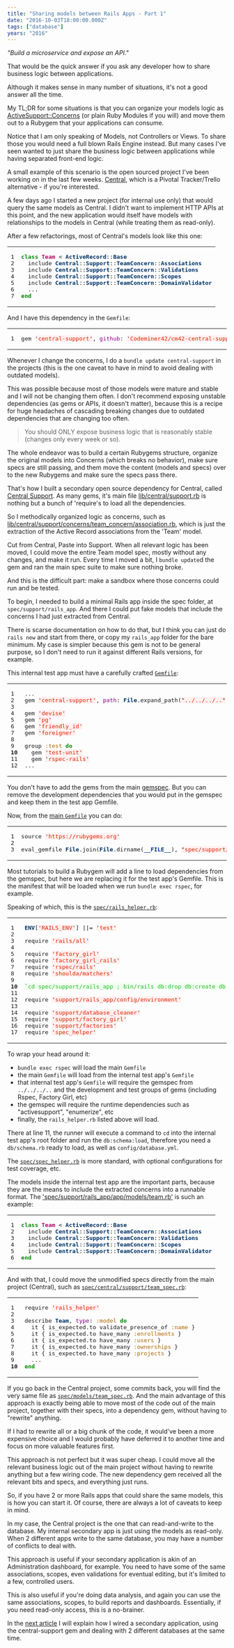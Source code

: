 ```yaml
---
title: "Sharing models between Rails Apps - Part 1"
date: "2016-10-03T18:00:00.000Z"
tags: ["database"]
years: "2016"
---
```


<p></p>
<p><em>"Build a microservice and expose an API."</em></p>
<p>That would be the quick answer if you ask any developer how to share business logic between applications.</p>
<p>Although it makes sense in many number of situations, it's not a good answer all the time.</p>
<p>My TL;DR for some situations is that you can organize your models logic as <a href="http://api.rubyonrails.org/classes/ActiveSupport/Concern.html">ActiveSupport::Concerns</a> (or plain Ruby Modules if you will) and move them out to a Rubygem that your applications can consume.</p>
<p></p>
<p></p>
<p>Notice that I am only speaking of Models, not Controllers or Views. To share those you would need a full blown Rails Engine instead. But many cases I've seen wanted to just share the business logic between applications while having separated front-end logic.</p>
<p>A small example of this scenario is the open sourced project I've been working on in the last few weeks. <a href="https://github.com/Codeminer42/cm42-central">Central</a>, which is a Pivotal Tracker/Trello alternative - if you're interested.</p>
<p>A few days ago I started a new project (for internal use only) that would query the same models as Central. I didn't want to implement HTTP APIs at this point, and the new application would itself have models with relationships to the models in Central (while treating them as read-only).</p>
<p>After a few refactorings, most of Central's models look like this one:</p>
<table class="CodeRay">
  <tbody>
    <tr>
      <td class="line_numbers" title="click to toggle" onclick="with (this.firstChild.style) { display = (display == '') ? 'none' : '' }"><pre>1<tt>
</tt>2<tt>
</tt>3<tt>
</tt>4<tt>
</tt>5<tt>
</tt>6<tt>
</tt>7<tt>
</tt></pre>
      </td>
      <td class="code"><pre ondblclick="with (this.style) { overflow = (overflow == 'auto' || overflow == '') ? 'visible' : 'auto' }"><span style="color:#080;font-weight:bold">class</span> <span style="color:#B06;font-weight:bold">Team</span> &lt; <span style="color:#036;font-weight:bold">ActiveRecord</span>::<span style="color:#036;font-weight:bold">Base</span><tt>
</tt>  include <span style="color:#036;font-weight:bold">Central</span>::<span style="color:#036;font-weight:bold">Support</span>::<span style="color:#036;font-weight:bold">TeamConcern</span>::<span style="color:#036;font-weight:bold">Associations</span><tt>
</tt>  include <span style="color:#036;font-weight:bold">Central</span>::<span style="color:#036;font-weight:bold">Support</span>::<span style="color:#036;font-weight:bold">TeamConcern</span>::<span style="color:#036;font-weight:bold">Validations</span><tt>
</tt>  include <span style="color:#036;font-weight:bold">Central</span>::<span style="color:#036;font-weight:bold">Support</span>::<span style="color:#036;font-weight:bold">TeamConcern</span>::<span style="color:#036;font-weight:bold">Scopes</span><tt>
</tt>  include <span style="color:#036;font-weight:bold">Central</span>::<span style="color:#036;font-weight:bold">Support</span>::<span style="color:#036;font-weight:bold">TeamConcern</span>::<span style="color:#036;font-weight:bold">DomainValidator</span><tt>
</tt>  ...<tt>
</tt><span style="color:#080;font-weight:bold">end</span><tt>
</tt></pre>
      </td>
    </tr>
  </tbody>
</table>
<p>And I have this dependency in the <code>Gemfile</code>:</p>
<table class="CodeRay">
  <tbody>
    <tr>
      <td class="line_numbers" title="click to toggle" onclick="with (this.firstChild.style) { display = (display == '') ? 'none' : '' }"><pre>1<tt>
</tt></pre>
      </td>
      <td class="code"><pre ondblclick="with (this.style) { overflow = (overflow == 'auto' || overflow == '') ? 'visible' : 'auto' }">gem <span style="background-color:#fff0f0;color:#D20"><span style="color:#710">'</span><span style="">central-support</span><span style="color:#710">'</span></span>, <span style="color:#808">github</span>: <span style="background-color:#fff0f0;color:#D20"><span style="color:#710">'</span><span style="">Codeminer42/cm42-central-support</span><span style="color:#710">'</span></span>, <span style="color:#808">branch</span>: <span style="background-color:#fff0f0;color:#D20"><span style="color:#710">'</span><span style="">master</span><span style="color:#710">'</span></span>, <span style="color:#808">require</span>: <span style="background-color:#fff0f0;color:#D20"><span style="color:#710">'</span><span style="">central/support</span><span style="color:#710">'</span></span><tt>
</tt></pre>
      </td>
    </tr>
  </tbody>
</table>
<p>Whenever I change the concerns, I do a <code>bundle update central-support</code> in the projects (this is the one caveat to have in mind to avoid dealing with outdated models).</p>
<p>This was possible because most of those models were mature and stable and I will not be changing them often. I don't recommend exposing unstable dependencies (as gems or APIs, it doesn't matter), because this is a recipe for huge headaches of cascading breaking changes due to outdated dependencies that are changing too often.</p>
<blockquote>
  <p>You should ONLY expose business logic that is reasonably stable (changes only every week or so).</p>
</blockquote>
<p>The whole endeavor was to build a certain Rubygems structure, organize the original models into Concerns (which breaks no behavior), make sure specs are still passing, and them move the content (models and specs) over to the new Rubygems and make sure the specs pass there.</p>
<p>That's how I built a secondary open source dependency for Central, called <a href="https://github.com/Codeminer42/cm42-central-support">Central Support</a>. As many gems, it's main file <a href="https://github.com/Codeminer42/cm42-central-support/blob/master/lib/central/support.rb">lib/central/support.rb</a> is nothing but a bunch of 'require's to load all the dependencies.</p>
<p>So I methodically organized logic as concerns, such as <a href="https://github.com/Codeminer42/cm42-central-support/blob/master/lib/central/support/concerns/team_concern/associations.rb">lib/central/support/concerns/team_concern/association.rb</a>, which is just the extraction of the Active Record associations from the 'Team' model.</p>
<p>Cut from Central, Paste into Support. When all relevant logic has been moved, I could move the entire Team model spec, mostly without any changes, and make it run. Every time I moved a bit, I <code>bundle update</code>d the gem and ran the main spec suite to make sure nothing broke.</p>
<p>And this is the difficult part: make a sandbox where those concerns could run and be tested.</p>
<p>To begin, I needed to build a minimal Rails app inside the spec folder, at <code>spec/support/rails_app</code>. And there I could put fake models that include the concerns I had just extracted from Central.</p>
<p>There is scarse documentation on how to do that, but I think you can just do <code>rails new</code> and start from there, or copy my <code>rails_app</code> folder for the bare minimum. My case is simpler because this gem is not to be general purpose, so I don't need to run it against different Rails versions, for example.</p>
<p>This internal test app must have a carefully crafted <a href="https://github.com/Codeminer42/cm42-central-support/blob/master/spec/support/rails_app/Gemfile"><code>Gemfile</code></a>:</p>
<table class="CodeRay">
  <tbody>
    <tr>
      <td class="line_numbers" title="click to toggle" onclick="with (this.firstChild.style) { display = (display == '') ? 'none' : '' }"><pre>1<tt>
</tt>2<tt>
</tt>3<tt>
</tt>4<tt>
</tt>5<tt>
</tt>6<tt>
</tt>7<tt>
</tt>8<tt>
</tt>9<tt>
</tt><strong>10</strong><tt>
</tt>11<tt>
</tt>12<tt>
</tt></pre>
      </td>
      <td class="code"><pre ondblclick="with (this.style) { overflow = (overflow == 'auto' || overflow == '') ? 'visible' : 'auto' }">...<tt>
</tt>gem <span style="background-color:#fff0f0;color:#D20"><span style="color:#710">'</span><span style="">central-support</span><span style="color:#710">'</span></span>, <span style="color:#808">path</span>: <span style="color:#036;font-weight:bold">File</span>.expand_path(<span style="background-color:#fff0f0;color:#D20"><span style="color:#710">"</span><span style="">../../../..</span><span style="color:#710">"</span></span>, <span style="color:#038;font-weight:bold">__FILE__</span>)<tt>
</tt><tt>
</tt>gem <span style="background-color:#fff0f0;color:#D20"><span style="color:#710">'</span><span style="">devise</span><span style="color:#710">'</span></span><tt>
</tt>gem <span style="background-color:#fff0f0;color:#D20"><span style="color:#710">'</span><span style="">pg</span><span style="color:#710">'</span></span><tt>
</tt>gem <span style="background-color:#fff0f0;color:#D20"><span style="color:#710">'</span><span style="">friendly_id</span><span style="color:#710">'</span></span><tt>
</tt>gem <span style="background-color:#fff0f0;color:#D20"><span style="color:#710">'</span><span style="">foreigner</span><span style="color:#710">'</span></span><tt>
</tt><tt>
</tt>group <span style="color:#A60">:test</span> <span style="color:#080;font-weight:bold">do</span><tt>
</tt>  gem <span style="background-color:#fff0f0;color:#D20"><span style="color:#710">'</span><span style="">test-unit</span><span style="color:#710">'</span></span><tt>
</tt>  gem <span style="background-color:#fff0f0;color:#D20"><span style="color:#710">'</span><span style="">rspec-rails</span><span style="color:#710">'</span></span><tt>
</tt>...<tt>
</tt></pre>
      </td>
    </tr>
  </tbody>
</table>
<p>You don't have to add the gems from the main <a href="https://github.com/Codeminer42/cm42-central-support/blob/master/central-support.gemspec">gemspec</a>. But you can remove the development dependencies that you would put in the gemspec and keep them in the test app Gemfile.</p>
<p>Now, from the <a href="https://github.com/Codeminer42/cm42-central-support/blob/master/Gemfile">main <code>Gemfile</code></a> you can do:</p>
<table class="CodeRay">
  <tbody>
    <tr>
      <td class="line_numbers" title="click to toggle" onclick="with (this.firstChild.style) { display = (display == '') ? 'none' : '' }"><pre>1<tt>
</tt>2<tt>
</tt>3<tt>
</tt></pre>
      </td>
      <td class="code"><pre ondblclick="with (this.style) { overflow = (overflow == 'auto' || overflow == '') ? 'visible' : 'auto' }">source <span style="background-color:#fff0f0;color:#D20"><span style="color:#710">'</span><span style="">https://rubygems.org</span><span style="color:#710">'</span></span><tt>
</tt><tt>
</tt>eval_gemfile <span style="color:#036;font-weight:bold">File</span>.join(<span style="color:#036;font-weight:bold">File</span>.dirname(<span style="color:#038;font-weight:bold">__FILE__</span>), <span style="background-color:#fff0f0;color:#D20"><span style="color:#710">"</span><span style="">spec/support/rails_app/Gemfile</span><span style="color:#710">"</span></span>)<tt>
</tt></pre>
      </td>
    </tr>
  </tbody>
</table>
<p>Most tutorials to build a Rubygem will add a line to load dependencies from the gemspec, but here we are replacing it for the test app's Gemfile. This is the manifest that will be loaded when we run <code>bundle exec rspec</code>, for example.</p>
<p>Speaking of which, this is the <a href="https://github.com/Codeminer42/cm42-central-support/blob/master/spec/rails_helper.rb"><code>spec/rails_helper.rb</code></a>:</p>
<table class="CodeRay">
  <tbody>
    <tr>
      <td class="line_numbers" title="click to toggle" onclick="with (this.firstChild.style) { display = (display == '') ? 'none' : '' }"><pre>1<tt>
</tt>2<tt>
</tt>3<tt>
</tt>4<tt>
</tt>5<tt>
</tt>6<tt>
</tt>7<tt>
</tt>8<tt>
</tt>9<tt>
</tt><strong>10</strong><tt>
</tt>11<tt>
</tt>12<tt>
</tt>13<tt>
</tt>14<tt>
</tt>15<tt>
</tt>16<tt>
</tt>17<tt>
</tt></pre>
      </td>
      <td class="code"><pre ondblclick="with (this.style) { overflow = (overflow == 'auto' || overflow == '') ? 'visible' : 'auto' }"><span style="color:#036;font-weight:bold">ENV</span>[<span style="background-color:#fff0f0;color:#D20"><span style="color:#710">'</span><span style="">RAILS_ENV</span><span style="color:#710">'</span></span>] ||= <span style="background-color:#fff0f0;color:#D20"><span style="color:#710">'</span><span style="">test</span><span style="color:#710">'</span></span><tt>
</tt><tt>
</tt>require <span style="background-color:#fff0f0;color:#D20"><span style="color:#710">'</span><span style="">rails/all</span><span style="color:#710">'</span></span><tt>
</tt><tt>
</tt>require <span style="background-color:#fff0f0;color:#D20"><span style="color:#710">'</span><span style="">factory_girl</span><span style="color:#710">'</span></span><tt>
</tt>require <span style="background-color:#fff0f0;color:#D20"><span style="color:#710">'</span><span style="">factory_girl_rails</span><span style="color:#710">'</span></span><tt>
</tt>require <span style="background-color:#fff0f0;color:#D20"><span style="color:#710">'</span><span style="">rspec/rails</span><span style="color:#710">'</span></span><tt>
</tt>require <span style="background-color:#fff0f0;color:#D20"><span style="color:#710">'</span><span style="">shoulda/matchers</span><span style="color:#710">'</span></span><tt>
</tt><tt>
</tt><span style="background-color:#f0fff0;color:#2B2"><span style="color:#161">`</span><span style="">cd spec/support/rails_app ; bin/rails db:drop db:create db:schema:load RAILS_ENV=test</span><span style="color:#161">`</span></span><tt>
</tt><tt>
</tt>require <span style="background-color:#fff0f0;color:#D20"><span style="color:#710">'</span><span style="">support/rails_app/config/environment</span><span style="color:#710">'</span></span><tt>
</tt><tt>
</tt>require <span style="background-color:#fff0f0;color:#D20"><span style="color:#710">'</span><span style="">support/database_cleaner</span><span style="color:#710">'</span></span><tt>
</tt>require <span style="background-color:#fff0f0;color:#D20"><span style="color:#710">'</span><span style="">support/factory_girl</span><span style="color:#710">'</span></span><tt>
</tt>require <span style="background-color:#fff0f0;color:#D20"><span style="color:#710">'</span><span style="">support/factories</span><span style="color:#710">'</span></span><tt>
</tt>require <span style="background-color:#fff0f0;color:#D20"><span style="color:#710">'</span><span style="">spec_helper</span><span style="color:#710">'</span></span><tt>
</tt></pre>
      </td>
    </tr>
  </tbody>
</table>
<p>To wrap your head around it:</p>
<ul>
  <li><code>bundle exec rspec</code> will load the main <code>Gemfile</code></li>
  <li>the main <code>Gemfile</code> will load from the internal test app's <code>Gemfile</code></li>
  <li>that internal test app's <code>Gemfile</code> will require the gemspec from <code>../../../..</code> and the development and test groups of gems (including Rspec, Factory Girl, etc)</li>
  <li>the gemspec will require the runtime dependencies such as "activesupport", "enumerize", etc</li>
  <li>finally, the <code>rails_helper.rb</code> listed above will load.</li>
</ul>
<p>There at line 11, the runner will execute a command to <code>cd</code> into the internal test app's root folder and run the <code>db:schema:load</code>, therefore you need a <code>db/schema.rb</code> ready to load, as well as <code>config/database.yml</code>.</p>
<p>The <a href="https://github.com/Codeminer42/cm42-central-support/blob/master/spec/spec_helper.rb"><code>spec/spec_helper.rb</code></a> is more standard, with optional configurations for test coverage, etc.</p>
<p>The models inside the internal test app are the important parts, because they are the means to include the extracted concerns into a runnable format. The <a href="https://github.com/Codeminer42/cm42-central-support/blob/master/spec/support/rails_app/app/models/team.rb">'spec/support/rails_app/app/models/team.rb'</a> is such an example:</p>
<table class="CodeRay">
  <tbody>
    <tr>
      <td class="line_numbers" title="click to toggle" onclick="with (this.firstChild.style) { display = (display == '') ? 'none' : '' }"><pre>1<tt>
</tt>2<tt>
</tt>3<tt>
</tt>4<tt>
</tt>5<tt>
</tt>6<tt>
</tt></pre>
      </td>
      <td class="code"><pre ondblclick="with (this.style) { overflow = (overflow == 'auto' || overflow == '') ? 'visible' : 'auto' }"><span style="color:#080;font-weight:bold">class</span> <span style="color:#B06;font-weight:bold">Team</span> &lt; <span style="color:#036;font-weight:bold">ActiveRecord</span>::<span style="color:#036;font-weight:bold">Base</span><tt>
</tt>  include <span style="color:#036;font-weight:bold">Central</span>::<span style="color:#036;font-weight:bold">Support</span>::<span style="color:#036;font-weight:bold">TeamConcern</span>::<span style="color:#036;font-weight:bold">Associations</span><tt>
</tt>  include <span style="color:#036;font-weight:bold">Central</span>::<span style="color:#036;font-weight:bold">Support</span>::<span style="color:#036;font-weight:bold">TeamConcern</span>::<span style="color:#036;font-weight:bold">Validations</span><tt>
</tt>  include <span style="color:#036;font-weight:bold">Central</span>::<span style="color:#036;font-weight:bold">Support</span>::<span style="color:#036;font-weight:bold">TeamConcern</span>::<span style="color:#036;font-weight:bold">Scopes</span><tt>
</tt>  include <span style="color:#036;font-weight:bold">Central</span>::<span style="color:#036;font-weight:bold">Support</span>::<span style="color:#036;font-weight:bold">TeamConcern</span>::<span style="color:#036;font-weight:bold">DomainValidator</span><tt>
</tt><span style="color:#080;font-weight:bold">end</span><tt>
</tt></pre>
      </td>
    </tr>
  </tbody>
</table>
<p>And with that, I could move the unmodified specs directly from the main project (Central), such as <a href="https://github.com/Codeminer42/cm42-central-support/blob/master/spec/central/support/team_spec.rb"><code>spec/central/support/team_spec.rb</code></a>:</p>
<table class="CodeRay">
  <tbody>
    <tr>
      <td class="line_numbers" title="click to toggle" onclick="with (this.firstChild.style) { display = (display == '') ? 'none' : '' }"><pre>1<tt>
</tt>2<tt>
</tt>3<tt>
</tt>4<tt>
</tt>5<tt>
</tt>6<tt>
</tt>7<tt>
</tt>8<tt>
</tt>9<tt>
</tt><strong>10</strong><tt>
</tt></pre>
      </td>
      <td class="code"><pre ondblclick="with (this.style) { overflow = (overflow == 'auto' || overflow == '') ? 'visible' : 'auto' }">require <span style="background-color:#fff0f0;color:#D20"><span style="color:#710">'</span><span style="">rails_helper</span><span style="color:#710">'</span></span><tt>
</tt><tt>
</tt>describe <span style="color:#036;font-weight:bold">Team</span>, <span style="color:#808">type</span>: <span style="color:#A60">:model</span> <span style="color:#080;font-weight:bold">do</span><tt>
</tt>  it { is_expected.to validate_presence_of <span style="color:#A60">:name</span> }<tt>
</tt>  it { is_expected.to have_many <span style="color:#A60">:enrollments</span> }<tt>
</tt>  it { is_expected.to have_many <span style="color:#A60">:users</span> }<tt>
</tt>  it { is_expected.to have_many <span style="color:#A60">:ownerships</span> }<tt>
</tt>  it { is_expected.to have_many <span style="color:#A60">:projects</span> }<tt>
</tt>  ...<tt>
</tt><span style="color:#080;font-weight:bold">end</span><tt>
</tt></pre>
      </td>
    </tr>
  </tbody>
</table>
<p>If you go back in the Central project, some commits back, you will find the very same file as <a href="https://github.com/Codeminer42/cm42-central/blob/a80eefadf233f4a8c5f88829836c872b199798cd/spec/models/team_spec.rb"><code>spec/models/team_spec.rb</code></a>. And the main advantage of this approach is exactly being able to move most of the code out of the main project, together with their specs, into a dependency gem, without having to "rewrite" anything.</p>
<p>If I had to rewrite all or a big chunk of the code, it would've been a more expensive choice and I would probably have deferred it to another time and focus on more valuable features first.</p>
<p>This approach is not perfect but it was super cheap. I could move all the relevant business logic out of the main project without having to rewrite anything but a few wiring code. The new dependency gem received all the relevant bits and specs, and everything just runs.</p>
<p>So, if you have 2 or more Rails apps that could share the same models, this is how you can start it. Of course, there are always a lot of caveats to keep in mind.</p>
<p>In my case, the Central project is the one that can read-and-write to the database. My internal secondary app is just using the models as read-only. When 2 different apps write to the same database, you may have a number of conflicts to deal with.</p>
<p>This approach is useful if your secondary application is akin of an Administration dashboard, for example. You need to have some of the same associations, scopes, even validations for eventual editing, but it's limited to a few, controlled users.</p>
<p>This is also useful if you're doing data analysis, and again you can use the same associations, scopes, to build reports and dashboards. Essentially, if you need read-only access, this is a no-brainer.</p>
<p>In the <a href="https://www.akitaonrails.com/2016/10/03/sharing-models-between-rails-apps-part-2">next article</a> I will explain how I wired a secondary application, using the central-support gem and dealing with 2 different databases at the same time.</p>
<p></p>
